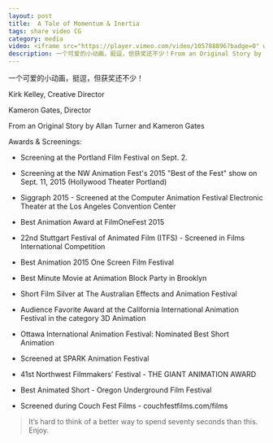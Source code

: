 ```yaml
---
layout: post
title:  A Tale of Momentum & Inertia
tags: share video CG
category: media
video: <iframe src="https://player.vimeo.com/video/105788896?badge=0" width="858" height="483" frameborder="0" webkitallowfullscreen mozallowfullscreen allowfullscreen></iframe>
description: 一个可爱的小动画，挺逗，但获奖还不少！From an Original Story by Allan Turner and Kameron Gates
---
```


一个可爱的小动画，挺逗，但获奖还不少！

Kirk Kelley, Creative Director

Kameron Gates, Director

From an Original Story by Allan Turner and Kameron Gates

Awards & Screenings:

* Screening at the Portland Film Festival on Sept. 2.

* Screening at the NW Animation Fest's 2015 "Best of the Fest" show on Sept. 11, 2015 (Hollywood Theater Portland)

* Siggraph 2015 - Screened at the Computer Animation Festival Electronic Theater at the Los Angeles Convention Center

* Best Animation Award at FilmOneFest 2015

* 22nd Stuttgart Festival of Animated Film (ITFS) - Screened in Films International Competition

* Best Animation 2015 One Screen Film Festival

* Best Minute Movie at Animation Block Party in Brooklyn

* Short Film Silver at The Australian Effects and Animation Festival

* Audience Favorite Award at the California International Animation Festival in the category 3D Animation

* Ottawa International Animation Festival: Nominated Best Short Animation

* Screened at SPARK Animation Festival

* 41st Northwest Filmmakers’ Festival - THE GIANT ANIMATION AWARD

* Best Animated Short - Oregon Underground Film Festival

* Screened during Couch Fest Films - couchfestfilms.com/films

> It’s hard to think of a better way to spend seventy seconds than this. Enjoy.
